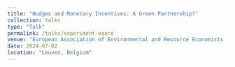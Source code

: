```yaml
---
title: "Nudges and Monetary Incentives: A Green Partnership?"
collection: talks
type: "Talk"
permalink: /talks/experiment-eaere
venue: "European Association of Environmental and Resource Economists (EAERE) Summer Conference 2024"
date: 2024-07-02
location: "Leuven, Belgium"
---
```


